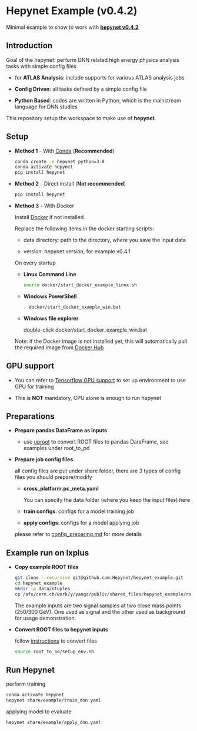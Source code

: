 # **Hepynet Example (v0.4.2)**

Minimal example to show to work with [**hepynet v0.4.2**](https://github.com/Hepynet/hepynet)

## **Introduction**

Goal of the hepynet: perform DNN related high energy physics analysis tasks with simple config files

- for **ATLAS Analysis**: include supports for various ATLAS analysis jobs

- **Config Driven**: all tasks defined by a simple config file

- **Python Based**: codes are written in Python, which is the mainstream language for DNN studies

This repository setup the workspace to make use of **hepynet**.

## **Setup**

- **Method 1** - With [Conda](https://www.anaconda.com/) (**Recommended**)

  ```bash
  conda create -n hepynet python=3.8
  conda activate hepynet
  pip install hepynet
  ```

- **Method 2** - Direct install (**Not recommended**)

  ```bash
  pip install hepynet
  ```

- **Method 3** - With Docker

  Install [Docker](https://www.docker.com/) if not installed.

  Replace the following items in the docker starting scripts:

  - data directory: path to the directory, where you save the input data

  - version: hepynet version, for example v0.4.1

  On every startup

  - **Linux Command Line**

    ```bash
    source docker/start_docker_example_linux.sh
    ```

  - **Windows PowerShell**

    ```bash
    . docker/start_docker_example_win.bat
    ```

  - **Windows file explorer**

    double-click docker/start_docker_example_win.bat

  Note: if the Docker image is not installed yet, this will automatically pull the required image from [Docker Hub](https://hub.docker.com/)

## **GPU support**

- You can refer to [Tensorflow GPU support](https://www.tensorflow.org/install/gpu) to set up environment to use GPU for training

- This is **NOT** mandatory, CPU alone is enough to run hepynet

## **Preparations**

- **Prepare pandas DataFrame as inputs**

  - use [uproot](https://uproot.readthedocs.io/en/latest/#) to convert ROOT files to pandas DaraFrame, see examples under root_to_pd

- **Prepare job config files**

  all config files are put under share folder, there are 3 types of config files you should prepare/modify

  - **cross_platform.pc_meta.yaml**

    You can specify the data folder (where you keep the input files) here

  - **train configs**: configs for a model training job

  - **apply configs**: configs for a model applying job

  please refer to [config_preparing.md](docs/config_preparing.md) for more details

## **Example run on lxplus**

- **Copy example ROOT files**

  ```bash
  git clone --recursive git@github.com:Hepynet/hepynet_example.git
  cd hepynet_example
  mkdir -p data/ntuples
  cp /afs/cern.ch/work/y/yangz/public/shared_files/hepynet_example/root_files/*  data/ntuples
  ```

  The example inputs are two signal samples at two close mass points (250/300 GeV).
  One used as signal and the other used as background for usage demonstration.

- **Convert ROOT files to hepynet inputs**

  follow [instructions](root_to_pd/README.md) to convert files

  ```bash
  source root_to_pd/setup_env.sh
  ```

## **Run Hepynet**

perform training

```bash
conda activate hepynet
hepynet share/example/train_dnn.yaml
```

applying model to evaluate

```bash
hepynet share/example/apply_dnn.yaml
```
